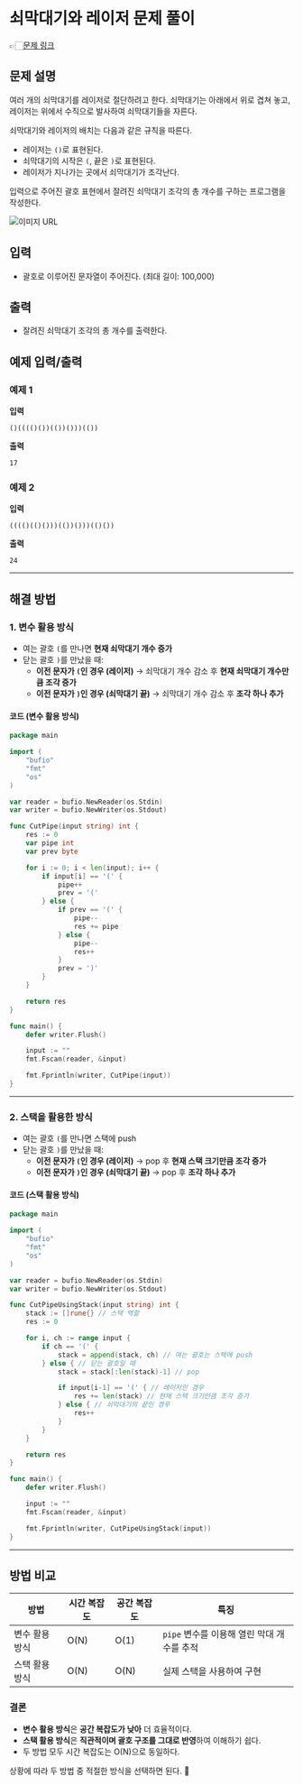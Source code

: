 # 쇠막대기와 레이저 문제 풀이
👉🏻[문제 링크](https://www.acmicpc.net/problem/10799)

## 문제 설명
여러 개의 쇠막대기를 레이저로 절단하려고 한다. 쇠막대기는 아래에서 위로 겹쳐 놓고, 레이저는 위에서 수직으로 발사하여 쇠막대기들을 자른다.

쇠막대기와 레이저의 배치는 다음과 같은 규칙을 따른다.
- 레이저는 `()`로 표현된다.
- 쇠막대기의 시작은 `(`, 끝은 `)`로 표현된다.
- 레이저가 지나가는 곳에서 쇠막대기가 조각난다.

입력으로 주어진 괄호 표현에서 잘려진 쇠막대기 조각의 총 개수를 구하는 프로그램을 작성한다.

![이미지 URL](https://onlinejudgeimages.s3-ap-northeast-1.amazonaws.com/problem/10799/1.png)

## 입력
- 괄호로 이루어진 문자열이 주어진다. (최대 길이: 100,000)

## 출력
- 잘려진 쇠막대기 조각의 총 개수를 출력한다.

## 예제 입력/출력
### 예제 1
**입력**
```
()(((()())(())()))(())
```
**출력**
```
17
```

### 예제 2
**입력**
```
(((()(()()))(())()))(()())
```
**출력**
```
24
```

---

## 해결 방법
### 1. 변수 활용 방식
- 여는 괄호 `(`를 만나면 **현재 쇠막대기 개수 증가**
- 닫는 괄호 `)`를 만났을 때:
  - **이전 문자가 `(`인 경우 (레이저)** → 쇠막대기 개수 감소 후 **현재 쇠막대기 개수만큼 조각 증가**
  - **이전 문자가 `)`인 경우 (쇠막대기 끝)** → 쇠막대기 개수 감소 후 **조각 하나 추가**

#### 코드 (변수 활용 방식)
```go
package main

import (
	"bufio"
	"fmt"
	"os"
)

var reader = bufio.NewReader(os.Stdin)
var writer = bufio.NewWriter(os.Stdout)

func CutPipe(input string) int {
	res := 0
	var pipe int
	var prev byte

	for i := 0; i < len(input); i++ {
		if input[i] == '(' {
			pipe++
			prev = '('
		} else {
			if prev == '(' {
				pipe--
				res += pipe
			} else {
				pipe--
				res++
			}
			prev = ')'
		}
	}

	return res
}

func main() {
	defer writer.Flush()

	input := ""
	fmt.Fscan(reader, &input)

	fmt.Fprintln(writer, CutPipe(input))
}
```

---

### 2. 스택을 활용한 방식
- 여는 괄호 `(`를 만나면 스택에 push
- 닫는 괄호 `)`를 만났을 때:
  - **이전 문자가 `(`인 경우 (레이저)** → pop 후 **현재 스택 크기만큼 조각 증가**
  - **이전 문자가 `)`인 경우 (쇠막대기 끝)** → pop 후 **조각 하나 추가**

#### 코드 (스택 활용 방식)
```go
package main

import (
	"bufio"
	"fmt"
	"os"
)

var reader = bufio.NewReader(os.Stdin)
var writer = bufio.NewWriter(os.Stdout)

func CutPipeUsingStack(input string) int {
	stack := []rune{} // 스택 역할
	res := 0

	for i, ch := range input {
		if ch == '(' {
			stack = append(stack, ch) // 여는 괄호는 스택에 push
		} else { // 닫는 괄호일 때
			stack = stack[:len(stack)-1] // pop

			if input[i-1] == '(' { // 레이저인 경우
				res += len(stack) // 현재 스택 크기만큼 조각 증가
			} else { // 쇠막대기의 끝인 경우
				res++
			}
		}
	}

	return res
}

func main() {
	defer writer.Flush()

	input := ""
	fmt.Fscan(reader, &input)

	fmt.Fprintln(writer, CutPipeUsingStack(input))
}
```

---

## 방법 비교
| 방법 | 시간 복잡도 | 공간 복잡도 | 특징 |
|------|------------|------------|--------|
| 변수 활용 방식 | O(N) | O(1) | `pipe` 변수를 이용해 열린 막대 개수를 추적 |
| 스택 활용 방식 | O(N) | O(N) | 실제 스택을 사용하여 구현 |

### **결론**
- **변수 활용 방식**은 **공간 복잡도가 낮아** 더 효율적이다.
- **스택 활용 방식**은 **직관적이며 괄호 구조를 그대로 반영**하여 이해하기 쉽다.
- 두 방법 모두 시간 복잡도는 O(N)으로 동일하다.

상황에 따라 두 방법 중 적절한 방식을 선택하면 된다. 🚀

